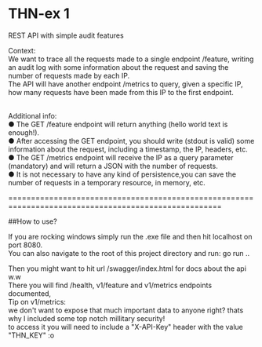 # THN-ex 1
REST API with simple audit features <br>

Context: <br>
  We want to trace all the requests made to a single endpoint /feature, writing an audit
log with some information about the request and saving the number of requests made
by each IP.<br>
  The API will have another endpoint /metrics to query, given a specific IP, how many
requests have been made from this IP to the first endpoint.
<br>
<br>

Additional info: <br>
  ● The GET /feature endpoint will return anything (hello world text is enough!). <br>
  ● After accessing the GET endpoint, you should write (stdout is valid) some
  information about the request, including a timestamp, the IP, headers, etc. <br>
  ● The GET /metrics endpoint will receive the IP as a query parameter (mandatory)
  and will return a JSON with the number of requests. <br>
  ● It is not necessary to have any kind of persistence,you can save the number of
  requests in a temporary resource, in memory, etc. <br>

=====================================================================================================

##How to use?

If you are rocking windows simply run the .exe file and then hit localhost on port 8080. <br>
You can also navigate to the root of this project directory and run: go run .. <br>

Then you might want to hit url /swagger/index.html for docs about the api w.w  <br>
There you will find /health, v1/feature and v1/metrics endpoints documented, <br>
Tip on v1/metrics: <br>
we don't want to expose that much important data to anyone right? thats why I included some top notch millitary security! <br>
to access it you will need to include a "X-API-Key" header with the value "THN_KEY" :o <br>
